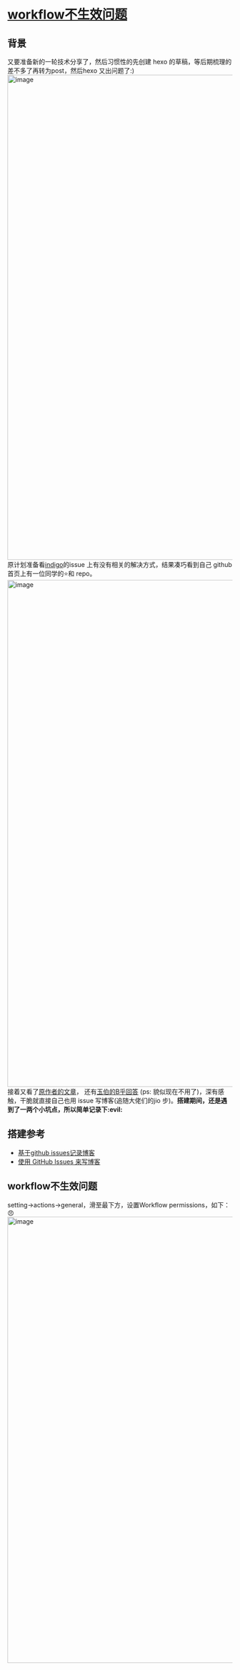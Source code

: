 # [workflow不生效问题](https://github.com/Winniekun/article/issues/2)

## 背景
又要准备新的一轮技术分享了，然后习惯性的先创建 hexo 的草稿，等后期梳理的差不多了再转为post，然后hexo 又出问题了:)
<img width="1087" alt="image" src="https://user-images.githubusercontent.com/19886738/221576078-7976c3ee-c599-4043-8039-0dc1bc1ff795.png">
原计划准备看[indigo](https://github.com/yscoder/hexo-theme-indigo)的issue 上有没有相关的解决方式，结果凑巧看到自己 github 首页上有一位同学的:star:和 repo。
<img width="1136" alt="image" src="https://user-images.githubusercontent.com/19886738/221577242-30573299-6b87-480f-b2c5-9489872869e3.png">
接着又看了[原作者的文章](https://github.com/yihong0618/gitblog/issues/177)， 还有[玉伯的B乎回答](https://www.zhihu.com/question/32066000/answer/54492231) (ps: 貌似现在不用了)，深有感触，干脆就直接自己也用 issue 写博客(追随大佬们的jio 步)。**搭建期间，还是遇到了一两个小坑点，所以简单记录下:evil:**

## 搭建参考
- [基于github issues记录博客](https://github.com/void-syh/blog/issues/1)
- [使用 GitHub Issues 来写博客](https://zhuanlan.zhihu.com/p/400962805)
## workflow不生效问题
setting->actions->general，滑至最下方，设置Workflow permissions，如下：:angry:
<img width="1000" alt="image" src="https://user-images.githubusercontent.com/19886738/221485792-9987d490-4f6f-4603-9c04-9ec99b4729f2.png">

